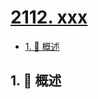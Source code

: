 # [2112. xxx](https://github.com/Tdahuyou/TNotes.leetcode/tree/main/notes/2112.%20xxx)

<!-- region:toc -->

- [1. 📝 概述](#1--概述)

<!-- endregion:toc -->

## 1. 📝 概述
